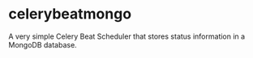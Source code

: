 # celerybeatmongo
A very simple Celery Beat Scheduler that stores status information in a MongoDB database.
